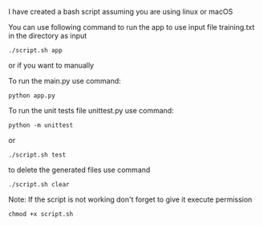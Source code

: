 I have created a bash script assuming you are using linux or macOS

You can use following command to run the app to use input file training.txt in the directory as input
```console
./script.sh app
```

or if you want to manually


To run the main.py use command:
```console
python app.py
```
To run the unit tests file unittest.py use command:
```console
python -m unittest
```
or 
```console
./script.sh test
```
to delete the generated files use command

```console
./script.sh clear
```

Note: 
If the script is not working don't forget to give it execute permission

```console
chmod +x script.sh
```